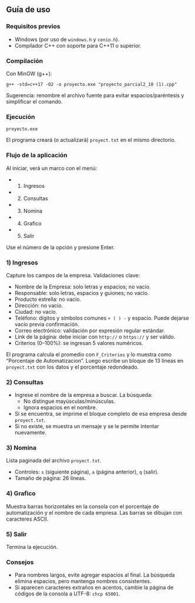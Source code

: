 ## Guía de uso

### Requisitos previos
- Windows (por uso de `windows.h` y `conio.h`).
- Compilador C++ con soporte para C++11 o superior.

### Compilación
Con MinGW (g++):
```
g++ -std=c++17 -O2 -o proyecto.exe "proyecto_parcial2_10 (1).cpp"
```
Sugerencia: renombre el archivo fuente para evitar espacios/paréntesis y simplificar el comando.

### Ejecución
```
proyecto.exe
```
El programa creará (o actualizará) `proyect.txt` en el mismo directorio.

### Flujo de la aplicación
Al iniciar, verá un marco con el menú:
- 1. Ingresos
- 2. Consultas
- 3. Nomina
- 4. Grafico
- 5. Salir

Use el número de la opción y presione Enter.

### 1) Ingresos
Capture los campos de la empresa. Validaciones clave:
- Nombre de la Empresa: solo letras y espacios; no vacío.
- Responsable: solo letras, espacios y guiones; no vacío.
- Producto estrella: no vacío.
- Dirección: no vacío.
- Ciudad: no vacío.
- Teléfono: dígitos y símbolos comunes `+ ( ) -` y espacio. Puede dejarse vacío previa confirmación.
- Correo electrónico: validación por expresión regular estándar.
- Link de la página: debe iniciar con `http://` o `https://` y ser válido.
- Criterios (0–100%): se ingresan 5 valores numéricos.

El programa calcula el promedio con `F_Criterios` y lo muestra como “Porcentaje de Automatizacion”. Luego escribe un bloque de 13 líneas en `proyect.txt` con los datos y el porcentaje redondeado.

### 2) Consultas
- Ingrese el nombre de la empresa a buscar. La búsqueda:
  - No distingue mayúsculas/minúsculas.
  - Ignora espacios en el nombre.
- Si se encuentra, se imprime el bloque completo de esa empresa desde `proyect.txt`.
- Si no existe, se muestra un mensaje y se le permite intentar nuevamente.

### 3) Nomina
Lista paginada del archivo `proyect.txt`.
- Controles: `s` (siguiente página), `a` (página anterior), `q` (salir).
- Tamaño de página: 26 líneas.

### 4) Grafico
Muestra barras horizontales en la consola con el porcentaje de automatización y el nombre de cada empresa. Las barras se dibujan con caracteres ASCII.

### 5) Salir
Termina la ejecución.

### Consejos
- Para nombres largos, evite agregar espacios al final. La búsqueda elimina espacios, pero mantenga nombres consistentes.
- Si aparecen caracteres extraños en acentos, cambie la página de códigos de la consola a UTF-8: `chcp 65001`.

